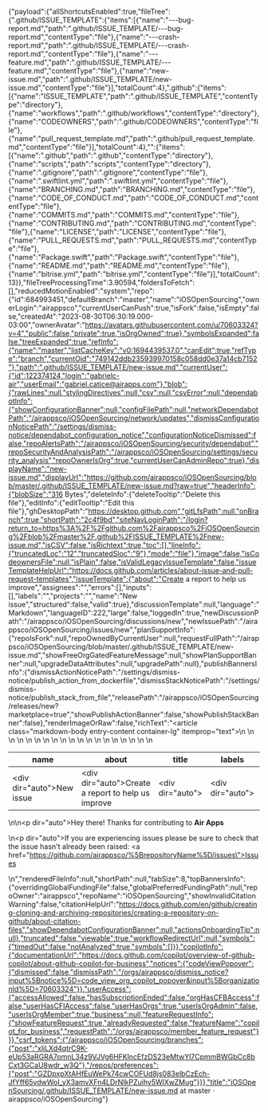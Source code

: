 {"payload":{"allShortcutsEnabled":true,"fileTree":{".github/ISSUE_TEMPLATE":{"items":[{"name":"---bug-report.md","path":".github/ISSUE_TEMPLATE/---bug-report.md","contentType":"file"},{"name":"---crash-report.md","path":".github/ISSUE_TEMPLATE/---crash-report.md","contentType":"file"},{"name":"---feature.md","path":".github/ISSUE_TEMPLATE/---feature.md","contentType":"file"},{"name":"new-issue.md","path":".github/ISSUE_TEMPLATE/new-issue.md","contentType":"file"}],"totalCount":4},".github":{"items":[{"name":"ISSUE_TEMPLATE","path":".github/ISSUE_TEMPLATE","contentType":"directory"},{"name":"workflows","path":".github/workflows","contentType":"directory"},{"name":"CODEOWNERS","path":".github/CODEOWNERS","contentType":"file"},{"name":"pull_request_template.md","path":".github/pull_request_template.md","contentType":"file"}],"totalCount":4},"":{"items":[{"name":".github","path":".github","contentType":"directory"},{"name":"scripts","path":"scripts","contentType":"directory"},{"name":".gitignore","path":".gitignore","contentType":"file"},{"name":".swiftlint.yml","path":".swiftlint.yml","contentType":"file"},{"name":"BRANCHING.md","path":"BRANCHING.md","contentType":"file"},{"name":"CODE_OF_CONDUCT.md","path":"CODE_OF_CONDUCT.md","contentType":"file"},{"name":"COMMITS.md","path":"COMMITS.md","contentType":"file"},{"name":"CONTRIBUTING.md","path":"CONTRIBUTING.md","contentType":"file"},{"name":"LICENSE","path":"LICENSE","contentType":"file"},{"name":"PULL_REQUESTS.md","path":"PULL_REQUESTS.md","contentType":"file"},{"name":"Package.swift","path":"Package.swift","contentType":"file"},{"name":"README.md","path":"README.md","contentType":"file"},{"name":"bitrise.yml","path":"bitrise.yml","contentType":"file"}],"totalCount":13}},"fileTreeProcessingTime":3.90594,"foldersToFetch":[],"reducedMotionEnabled":"system","repo":{"id":684993451,"defaultBranch":"master","name":"iOSOpenSourcing","ownerLogin":"airappsco","currentUserCanPush":true,"isFork":false,"isEmpty":false,"createdAt":"2023-08-30T06:30:19.000-03:00","ownerAvatar":"https://avatars.githubusercontent.com/u/70603324?v=4","public":false,"private":true,"isOrgOwned":true},"symbolsExpanded":false,"treeExpanded":true,"refInfo":{"name":"master","listCacheKey":"v0:1694439537.0","canEdit":true,"refType":"branch","currentOid":"749142ddb235939970158c058dd0e37a14cb7152"},"path":".github/ISSUE_TEMPLATE/new-issue.md","currentUser":{"id":122374124,"login":"gabrielc-air","userEmail":"gabriel.catice@airapps.com"},"blob":{"rawLines":null,"stylingDirectives":null,"csv":null,"csvError":null,"dependabotInfo":{"showConfigurationBanner":null,"configFilePath":null,"networkDependabotPath":"/airappsco/iOSOpenSourcing/network/updates","dismissConfigurationNoticePath":"/settings/dismiss-notice/dependabot_configuration_notice","configurationNoticeDismissed":false,"repoAlertsPath":"/airappsco/iOSOpenSourcing/security/dependabot","repoSecurityAndAnalysisPath":"/airappsco/iOSOpenSourcing/settings/security_analysis","repoOwnerIsOrg":true,"currentUserCanAdminRepo":true},"displayName":"new-issue.md","displayUrl":"https://github.com/airappsco/iOSOpenSourcing/blob/master/.github/ISSUE_TEMPLATE/new-issue.md?raw=true","headerInfo":{"blobSize":"316 Bytes","deleteInfo":{"deleteTooltip":"Delete this file"},"editInfo":{"editTooltip":"Edit this file"},"ghDesktopPath":"https://desktop.github.com","gitLfsPath":null,"onBranch":true,"shortPath":"2c4f9bd","siteNavLoginPath":"/login?return_to=https%3A%2F%2Fgithub.com%2Fairappsco%2FiOSOpenSourcing%2Fblob%2Fmaster%2F.github%2FISSUE_TEMPLATE%2Fnew-issue.md","isCSV":false,"isRichtext":true,"toc":[],"lineInfo":{"truncatedLoc":"12","truncatedSloc":"9"},"mode":"file"},"image":false,"isCodeownersFile":null,"isPlain":false,"isValidLegacyIssueTemplate":false,"issueTemplateHelpUrl":"https://docs.github.com/articles/about-issue-and-pull-request-templates","issueTemplate":{"about":"Create a report to help us improve","assignees":"","errors":[],"inputs":[],"labels":"","projects":"","name":"New issue","structured":false,"valid":true},"discussionTemplate":null,"language":"Markdown","languageID":222,"large":false,"loggedIn":true,"newDiscussionPath":"/airappsco/iOSOpenSourcing/discussions/new","newIssuePath":"/airappsco/iOSOpenSourcing/issues/new","planSupportInfo":{"repoIsFork":null,"repoOwnedByCurrentUser":null,"requestFullPath":"/airappsco/iOSOpenSourcing/blob/master/.github/ISSUE_TEMPLATE/new-issue.md","showFreeOrgGatedFeatureMessage":null,"showPlanSupportBanner":null,"upgradeDataAttributes":null,"upgradePath":null},"publishBannersInfo":{"dismissActionNoticePath":"/settings/dismiss-notice/publish_action_from_dockerfile","dismissStackNoticePath":"/settings/dismiss-notice/publish_stack_from_file","releasePath":"/airappsco/iOSOpenSourcing/releases/new?marketplace=true","showPublishActionBanner":false,"showPublishStackBanner":false},"renderImageOrRaw":false,"richText":"<article class=\"markdown-body entry-content container-lg\" itemprop=\"text\"><table>\n  <thead>\n  <tr>\n  <th>name</th>\n  <th>about</th>\n  <th>title</th>\n  <th>labels</th>\n  <th>assignees</th>\n  </tr>\n  </thead>\n  <tbody>\n  <tr>\n  <td><div dir=\"auto\">New issue</div></td>\n  <td><div dir=\"auto\">Create a report to help us improve</div></td>\n  <td><div dir=\"auto\"></div></td>\n  <td><div dir=\"auto\"></div></td>\n  <td><div dir=\"auto\"></div></td>\n  </tr>\n  </tbody>\n</table>\n\n<p dir=\"auto\">Hey there! Thanks for contributing to <strong>Air Apps</strong></p>\n<p dir=\"auto\">If you are experiencing issues please be sure to check that the issue hasn't already been raised: <a href=\"https://github.com/airappsco/%5BrepositoryName%5D/issues\">Issues</a></p>\n</article>","renderedFileInfo":null,"shortPath":null,"tabSize":8,"topBannersInfo":{"overridingGlobalFundingFile":false,"globalPreferredFundingPath":null,"repoOwner":"airappsco","repoName":"iOSOpenSourcing","showInvalidCitationWarning":false,"citationHelpUrl":"https://docs.github.com/en/github/creating-cloning-and-archiving-repositories/creating-a-repository-on-github/about-citation-files","showDependabotConfigurationBanner":null,"actionsOnboardingTip":null},"truncated":false,"viewable":true,"workflowRedirectUrl":null,"symbols":{"timedOut":false,"notAnalyzed":true,"symbols":[]}},"copilotInfo":{"documentationUrl":"https://docs.github.com/copilot/overview-of-github-copilot/about-github-copilot-for-business","notices":{"codeViewPopover":{"dismissed":false,"dismissPath":"/orgs/airappsco/dismiss_notice?input%5Bnotice%5D=code_view_org_copilot_popover&input%5BorganizationId%5D=70603324"}},"userAccess":{"accessAllowed":false,"hasSubscriptionEnded":false,"orgHasCFBAccess":false,"userHasCFIAccess":false,"userHasOrgs":true,"userIsOrgAdmin":false,"userIsOrgMember":true,"business":null,"featureRequestInfo":{"showFeatureRequest":true,"alreadyRequested":false,"featureName":"copilot_for_business","requestPath":"/orgs/airappsco/member_feature_request"}}},"csrf_tokens":{"/airappsco/iOSOpenSourcing/branches":{"post":"xljLXd4qtrC9K-eUp53aRGRA7omnL34z9VJVg6HFKlncEfzDS23eMtwYl7CpmmBWGbCc8bCxt3GCaU8wdr_w3Q"},"/repos/preferences":{"post":"GZDpxpXtAHfEuWePk74cwCOFUd8js083elbCzEch-JfYff65vdwWoI_yX3amvXFn4LDrNIkPZuihy5WlXwZMug"}}},"title":"iOSOpenSourcing/.github/ISSUE_TEMPLATE/new-issue.md at master · airappsco/iOSOpenSourcing"}